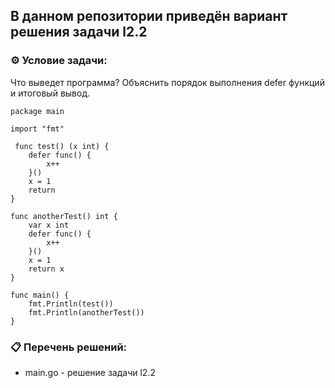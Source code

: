 ## В данном репозитории приведён вариант решения задачи l2.2  

### ⚙️ Условие задачи:  

Что выведет программа?
Объяснить порядок выполнения defer функций и итоговый вывод.

    package main

    import "fmt"

     func test() (x int) {  
        defer func() {  
		    x++  
	    }()  
	    x = 1  
	    return  
    }

    func anotherTest() int {  
	    var x int  
	    defer func() {  
		    x++  
	    }()  
	    x = 1  
	    return x  
    }

    func main() {  
	    fmt.Println(test())  
	    fmt.Println(anotherTest())  
    }  

### 📋 Перечень решений:

- main.go - решение задачи l2.2  
